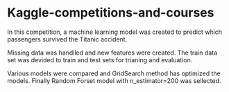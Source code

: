 # Kaggle-competitions-and-courses

In this competition, a machine learning model was created to predict which passengers survived the Titanic accident. 

Missing data was handlled and new features were created. The train data set was devided to train and test sets for trianing and evaluation. 

Various models were compared and GridSearch method has optimized the models. Finally Random Forset model with n_estimator=200 was sellected.
